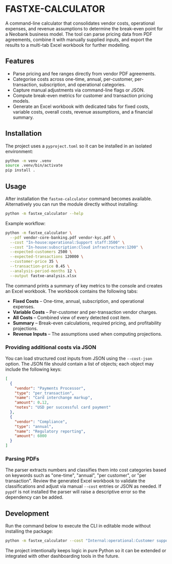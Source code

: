 # FASTXE-CALCULATOR

A command-line calculator that consolidates vendor costs, operational expenses, and revenue
assumptions to determine the break-even point for a Neobank business model. The tool can parse
pricing data from PDF agreements, combine it with manually supplied inputs, and export the results
to a multi-tab Excel workbook for further modelling.

## Features

- Parse pricing and fee ranges directly from vendor PDF agreements.
- Categorise costs across one-time, annual, per-customer, per-transaction, subscription, and
  operational categories.
- Capture manual adjustments via command-line flags or JSON.
- Compute break-even metrics for customer and transaction pricing models.
- Generate an Excel workbook with dedicated tabs for fixed costs, variable costs, overall costs,
  revenue assumptions, and a financial summary.

## Installation

The project uses a `pyproject.toml` so it can be installed in an isolated environment:

```bash
python -m venv .venv
source .venv/bin/activate
pip install .
```

## Usage

After installation the `fastxe-calculator` command becomes available. Alternatively you can run the
module directly without installing:

```bash
python -m fastxe_calculator --help
```

Example workflow:

```bash
python -m fastxe_calculator \
  --pdf vendor-core-banking.pdf vendor-kyc.pdf \
  --cost "In-house:operational:Support staff:3500" \
  --cost "In-house:subscription:Cloud infrastructure:1200" \
  --expected-customers 2500 \
  --expected-transactions 120000 \
  --customer-price 35 \
  --transaction-price 0.45 \
  --analysis-period-months 12 \
  --output fastxe-analysis.xlsx
```

The command prints a summary of key metrics to the console and creates an Excel workbook. The
workbook contains the following tabs:

- **Fixed Costs** – One-time, annual, subscription, and operational expenses.
- **Variable Costs** – Per-customer and per-transaction vendor charges.
- **All Costs** – Combined view of every detected cost item.
- **Summary** – Break-even calculations, required pricing, and profitability projections.
- **Revenue Inputs** – The assumptions used when computing projections.

### Providing additional costs via JSON

You can load structured cost inputs from JSON using the `--cost-json` option. The JSON file should
contain a list of objects; each object may include the following keys:

```json
[
  {
    "vendor": "Payments Processor",
    "type": "per_transaction",
    "name": "Card interchange markup",
    "amount": 0.12,
    "notes": "USD per successful card payment"
  },
  {
    "vendor": "Compliance",
    "type": "annual",
    "name": "Regulatory reporting",
    "amount": 6000
  }
]
```

### Parsing PDFs

The parser extracts numbers and classifies them into cost categories based on keywords such as
"one-time", "annual", "per customer", or "per transaction". Review the generated Excel workbook to
validate the classifications and adjust via manual `--cost` entries or JSON as needed. If `pypdf` is
not installed the parser will raise a descriptive error so the dependency can be added.

## Development

Run the command below to execute the CLI in editable mode without installing the package:

```bash
python -m fastxe_calculator --cost "Internal:operational:Customer support:5000" --customer-price 25
```

The project intentionally keeps logic in pure Python so it can be extended or integrated with other
dashboarding tools in the future.
